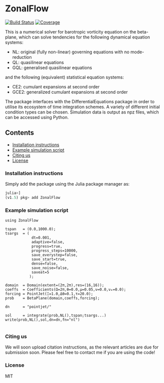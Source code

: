 # ZonalFlow
[![Build Status](https://travis-ci.com/gvn22/ZonalFlow.jl.svg?branch=master)](https://travis-ci.com/gvn22/ZonalFlow.jl)
[![Coverage](https://codecov.io/gh/gvn22/ZonalFlow.jl/branch/master/graph/badge.svg)](https://codecov.io/gh/gvn22/ZonalFlow.jl)

This is a numerical solver for barotropic vorticity equation on the beta-plane, which can solve tendencies for the following dynamical equation systems:

- NL: original (fully non-linear) governing equations with no mode-reduction
- QL: quasilinear equations
- GQL: generalised quasilinear equations

and the following (equivalent) statistical equation systems:

- CE2: cumulant expansions at second order
- GCE2: generalized cumulant expansions at second order

The package interfaces with the DifferentialEquations package in order to utilise its ecosystem of time integration schemes.  A variety of different initial condition types can  be chosen. Simulation data is output as npz files, which can be accessed using Python.

## Contents
* [Installation instructions](#installation-instructions)
* [Example simulation script](#example-simulation-script)
* [Citing us](#citing-us)
* [License](#license)

### Installation instructions
Simply add the package using the Julia package manager as:

```julia
julia>]
(v1.5) pkg> add ZonalFlow
```

### Example simulation script

```
using ZonalFlow

tspan   = (0.0,1000.0);
tsargs  = (
            dt=0.001,
            adaptive=false,
            progress=true,
            progress_steps=10000,
            save_everystep=false,
            save_start=true,
            dense=false,
            save_noise=false,
            saveat=5
           );

domain  = Domain(extent=(2π,2π),res=(16,16));
coeffs  = Coefficients(Ω=2π,θ=0.0,μ=0.05,ν=0.0,ν₄=0.0);
forcing = PointJet(Ξ=1.0,Δθ=0.1,τ=20.0);
prob    = BetaPlane(domain,coeffs,forcing);

dn      = "pointjet/"

sol     = integrate(prob,NL(),tspan;tsargs...)
write(prob,NL(),sol,dn=dn,fn="nl")


```

### Citing us
We will soon upload citation instructions, as the relevant articles are due for submission soon. Please feel free to contact me if you are using the code!

### License
MIT
